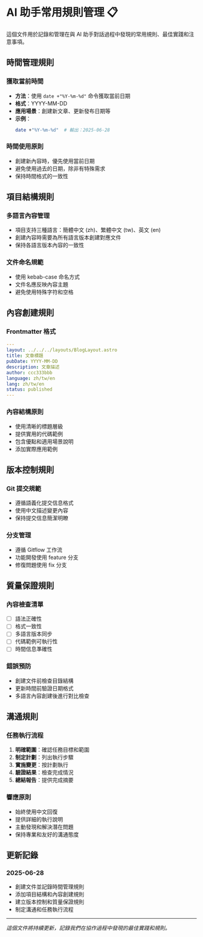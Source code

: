 # AI 助手常用規則管理 📋

這個文件用於記錄和管理在與 AI 助手對話過程中發現的常用規則、最佳實踐和注意事項。

## 時間管理規則

### 獲取當前時間
- **方法**：使用 `date +"%Y-%m-%d"` 命令獲取當前日期
- **格式**：YYYY-MM-DD
- **應用場景**：創建新文章、更新發布日期等
- **示例**：
  ```bash
  date +"%Y-%m-%d"  # 輸出：2025-06-28
  ```

### 時間使用原則
- 創建新內容時，優先使用當前日期
- 避免使用過去的日期，除非有特殊需求
- 保持時間格式的一致性

## 項目結構規則

### 多語言內容管理
- 項目支持三種語言：簡體中文 (zh)、繁體中文 (tw)、英文 (en)
- 創建內容時需要為所有語言版本創建對應文件
- 保持各語言版本內容的一致性

### 文件命名規範
- 使用 kebab-case 命名方式
- 文件名應反映內容主題
- 避免使用特殊字符和空格

## 內容創建規則

### Frontmatter 格式
```yaml
---
layout: ../../../layouts/BlogLayout.astro
title: 文章標題
pubDate: YYYY-MM-DD
description: 文章描述
author: ccc333bbb
language: zh/tw/en
lang: zh/tw/en
status: published
---
```

### 內容結構原則
- 使用清晰的標題層級
- 提供實用的代碼範例
- 包含優點和適用場景說明
- 添加實際應用範例

## 版本控制規則

### Git 提交規範
- 遵循語義化提交信息格式
- 使用中文描述變更內容
- 保持提交信息簡潔明瞭

### 分支管理
- 遵循 Gitflow 工作流
- 功能開發使用 feature 分支
- 修復問題使用 fix 分支

## 質量保證規則

### 內容檢查清單
- [ ] 語法正確性
- [ ] 格式一致性
- [ ] 多語言版本同步
- [ ] 代碼範例可執行性
- [ ] 時間信息準確性

### 錯誤預防
- 創建文件前檢查目錄結構
- 更新時間前驗證日期格式
- 多語言內容創建後進行對比檢查

## 溝通規則

### 任務執行流程
1. **明確範圍**：確認任務目標和範圍
2. **制定計劃**：列出執行步驟
3. **實施變更**：按計劃執行
4. **驗證結果**：檢查完成情況
5. **總結報告**：提供完成摘要

### 響應原則
- 始終使用中文回復
- 提供詳細的執行說明
- 主動發現和解決潛在問題
- 保持專業和友好的溝通態度

## 更新記錄

### 2025-06-28
- 創建文件並記錄時間管理規則
- 添加項目結構和內容創建規則
- 建立版本控制和質量保證規則
- 制定溝通和任務執行流程

---

*這個文件將持續更新，記錄我們在協作過程中發現的最佳實踐和規則。* 